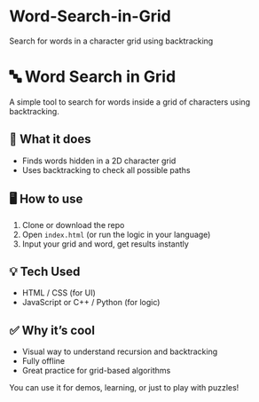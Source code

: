 # Word-Search-in-Grid
Search for words in a character grid using backtracking

# 🔤 Word Search in Grid

A simple tool to search for words inside a grid of characters using backtracking.

## 🔧 What it does
- Finds words hidden in a 2D character grid
- Uses backtracking to check all possible paths

## 🖥️ How to use
1. Clone or download the repo
2. Open `index.html` (or run the logic in your language)
3. Input your grid and word, get results instantly

## 💡 Tech Used
- HTML / CSS (for UI)
- JavaScript or C++ / Python (for logic)

## ✅ Why it’s cool
- Visual way to understand recursion and backtracking
- Fully offline
- Great practice for grid-based algorithms


You can use it for demos, learning, or just to play with puzzles!
